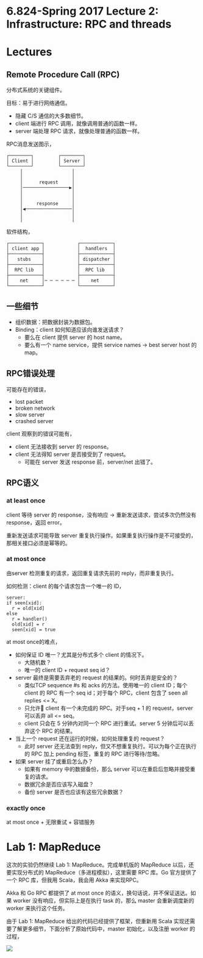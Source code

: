 # 6.824-Spring 2017 Lecture 2: Infrastructure: RPC and threads

# Lectures

## Remote Procedure Call (RPC)

分布式系统的关键组件。

目标：易于进行网络通信。

* 隐藏 C/S 通信的大多数细节。
* client 端进行 RPC 调用，就像调用普通的函数一样。
* server 端处理 RPC 请求，就像处理普通的函数一样。

RPC消息发送图示，

```
┌────────┐         ┌────────┐
│ Client │         │ Server │
└────────┘         └────────┘
     │                  │
     │                  │
     │      request     │
     │─────────────────▶│
     │                  │
     │                  │
     │     response     │
     │◀─────────────────│
     │                  │
     │                  │
```

软件结构，


```
┌────────────┐            ┌────────────┐
│ client app │            │  handlers  │
├────────────┤            ├────────────┤
│   stubs    │            │ dispatcher │
├────────────┤            ├────────────┤
│  RPC lib   │            │  RPC lib   │
├────────────┤            ├────────────┤
│    net     │─ ─ ─ ─ ─ ─ │    net     │
└────────────┘            └────────────┘
```


## 一些细节

* 组织数据：把数据封装为数据包。
* Binding：client 如何知道应该向谁发送请求？
    * 要么在 client 提供 server 的 host name。
    * 要么有一个 name service，提供 service names -> best server host 的map。


## RPC错误处理

可能存在的错误，

* lost packet
* broken network
* slow server
* crashed server

client 观察到的错误可能有，

* client 无法接收到 server 的 response。
* client 无法得知 server 是否接受到了 request。
    * 可能在 server 发送 response 前，server/net 出错了。


## RPC语义

### at least once

client 等待 server 的 response，没有响应 -> 重新发送请求，尝试多次仍然没有 response，返回 error。

重新发送请求可能导致 server 重复执行操作。如果重复执行操作是不可接受的，那相关接口必须是幂等的。


### at most once

由server 检测重复的请求，返回重复请求先前的 reply，而非重复执行。

如何检测：client 的每个请求包含一个唯一的 ID，

```
server:
if seen[xid]:
  r = old[xid]
else
  r = handler()
  old[xid] = r
  seen[xid] = true
```

at most once的难点，

* 如何保证 ID 唯一？尤其是分布式多个 client 的情况下。
    * 大随机数？
    * 唯一的 client ID + request seq id？
* server 最终是需要丢弃老的 request 的结果的。何时丢弃是安全的？
    * 类似TCP sequence #s 和 acks 的方法。使用唯一的 client ID；每个 client 的 RPC 有一个 seq id；对于每个 RPC，client 包含了 seen all replies <= X。
    * 只允许 client 有一个未完成的 RPC。对于seq + 1 的 request，server 可以丢弃 all <= seq。
    * client 只会在 5 分钟内对同一个 RPC 进行重试。server 5 分钟后可以丢弃这个 RPC 的结果。
* 当上一个 request 还在运行的时候，如何处理重复的 request？
    * 此时 server 还无法查到 reply，但又不想重复执行。可以为每个正在执行的 RPC 加上 pending 标签，重复的 RPC 进行等待/忽略。
* 如果 server 挂了或重启怎么办？
    * 如果有 memory 中的数据备份，那么 server 可以在重启后忽略并接受重复的请求。
    * 数据冗余是否应该写入磁盘？
    * 备份 server 是否也应该有这些冗余数据？


### exactly once

at most once + 无限重试 + 容错服务


# Lab 1: MapReduce

这次的实验仍然继续 Lab 1: MapReduce。完成单机版的 MapReduce 以后，还要实现分布式的 MapReduce（多进程模拟），这里需要 RPC 库。Go 官方提供了一个 RPC 库，但我用 Scala，我会用 Akka 来实现RPC。

Akka 和 Go RPC 都提供了 at most once 的语义，换句话说，并不保证送达。如果 worker 没有响应，但实际上是在执行 task 的，那么 master 会重新调度新的 worker 来执行这个任务。

由于 Lab 1: MapReduce 给出的代码已经提供了框架，但重新用 Scala 实现还需要了解更多细节，下面分析了原始代码中，master 初始化，以及注册 worker 的过程，

![](/media/2017/mapreduce_registration.png)

